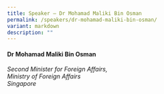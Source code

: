 ```yaml
---
title: Speaker – Dr Mohamad Maliki Bin Osman
permalink: /speakers/dr-mohamad-maliki-bin-osman/
variant: markdown
description: ""
---
```

#### **Dr Mohamad Maliki Bin Osman**

*Second Minister for Foreign Affairs, <br> Ministry of Foreign Affairs<br>Singapore*